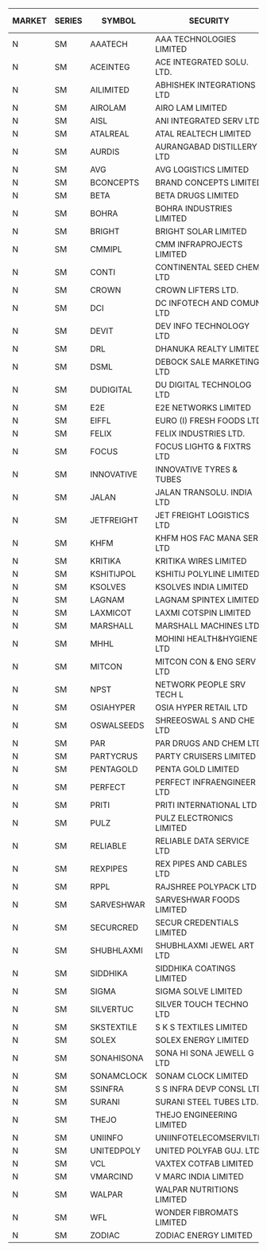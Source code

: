 


| MARKET | SERIES | SYMBOL | SECURITY | PREV CL PR | OPEN PRICE | HIGH PRICE | LOW PRICE | CLOSE PRICE | NET TRDVAL | NET TRDQTY | CORP IND | HI 52 WK | LO 52 WK |
| ----- | ----- | ----- | ----- | ----- | ----- | ----- | ----- | ----- | ----- | ----- | ----- | ----- | ----- |
| N | SM | AAATECH | AAA TECHNOLOGIES LIMITED | 49.00 | 48.00 | 49.50 | 48.00 | 49.50 | 3099000.00 | 63000 |  | 72.45 | 42.00 |
| N | SM | ACEINTEG | ACE INTEGRATED SOLU. LTD. | 19.20 | 20.15 | 20.15 | 20.15 | 20.15 | 60450.00 | 3000 |  | 20.15 | 14.45 |
| N | SM | AILIMITED | ABHISHEK INTEGRATIONS LTD | 30.25 | 31.50 | 31.50 | 31.50 | 31.50 | 283500.00 | 9000 |  | 38.60 | 19.00 |
| N | SM | AIROLAM | AIRO LAM LIMITED | 50.45 | 48.60 | 51.25 | 48.60 | 51.25 | 757950.00 | 15000 |  | 59.00 | 19.25 |
| N | SM | AISL | ANI INTEGRATED SERV LTD. | 42.00 | 38.30 | 38.30 | 38.30 | 38.30 | 45960.00 | 1200 |  | 55.40 | 18.10 |
| N | SM | ATALREAL | ATAL REALTECH LIMITED | 103.00 | 102.00 | 103.90 | 100.50 | 103.75 | 7413600.00 | 72000 |  | 105.25 | 30.95 |
| N | SM | AURDIS | AURANGABAD DISTILLERY LTD | 67.60 | 70.90 | 70.95 | 67.00 | 67.00 | 975700.00 | 14000 |  | 70.95 | 25.80 |
| N | SM | AVG | AVG LOGISTICS LIMITED | 63.00 | 60.10 | 62.10 | 60.10 | 62.10 | 444240.00 | 7200 |  | 83.00 | 40.65 |
| N | SM | BCONCEPTS | BRAND CONCEPTS LIMITED | 35.95 | 35.40 | 35.45 | 35.40 | 35.45 | 318900.00 | 9000 |  | 35.95 | 14.55 |
| N | SM | BETA | BETA DRUGS LIMITED | 388.00 | 400.00 | 423.00 | 383.50 | 404.20 | 5711800.00 | 14400 |  | 423.00 | 75.20 |
| N | SM | BOHRA | BOHRA INDUSTRIES LIMITED | 3.10 | 2.95 | 3.25 | 2.95 | 3.25 | 30900.00 | 10000 |  | 7.25 | .95 |
| N | SM | BRIGHT | BRIGHT SOLAR LIMITED | 5.05 | 5.05 | 5.30 | 4.80 | 5.20 | 1779600.00 | 360000 |  | 15.55 | 4.60 |
| N | SM | CMMIPL | CMM INFRAPROJECTS LIMITED | 17.25 | 18.05 | 18.10 | 18.05 | 18.10 | 868650.00 | 48000 |  | 21.05 | 2.25 |
| N | SM | CONTI | CONTINENTAL SEED CHEM LTD | 6.65 | 6.65 | 6.95 | 6.65 | 6.95 | 136819.65 | 19998 |  | 14.60 | 5.20 |
| N | SM | CROWN | CROWN LIFTERS LTD. | 92.25 | 96.85 | 96.85 | 96.85 | 96.85 | 193700.00 | 2000 |  | 100.00 | 38.00 |
| N | SM | DCI | DC INFOTECH AND COMUN LTD | 66.00 | 66.50 | 66.50 | 66.50 | 66.50 | 1995000.00 | 30000 |  | 67.55 | 40.00 |
| N | SM | DEVIT | DEV INFO TECHNOLOGY LTD | 120.00 | 132.00 | 142.00 | 132.00 | 136.05 | 1667925.00 | 12000 |  | 142.00 | 85.00 |
| N | SM | DRL | DHANUKA REALTY LIMITED | 11.35 | 11.90 | 11.90 | 11.90 | 11.90 | 71400.00 | 6000 |  | 11.90 | 7.50 |
| N | SM | DSML | DEBOCK SALE MARKETING LTD | 31.10 | 32.65 | 32.65 | 32.65 | 32.65 | 1371300.00 | 42000 |  | 32.65 | 5.75 |
| N | SM | DUDIGITAL | DU DIGITAL TECHNOLOG LTD | 117.95 | 129.70 | 129.70 | 129.70 | 129.70 | 1556400.00 | 12000 |  | 129.70 | 106.00 |
| N | SM | E2E | E2E NETWORKS LIMITED | 43.75 | 44.95 | 45.50 | 44.95 | 45.50 | 541900.00 | 12000 | XO | 61.30 | 25.00 |
| N | SM | EIFFL | EURO (I) FRESH FOODS LTD | 84.50 | 84.50 | 84.50 | 84.50 | 84.50 | 270400.00 | 3200 |  | 129.40 | 64.80 |
| N | SM | FELIX | FELIX INDUSTRIES LTD. | 43.05 | 44.90 | 44.90 | 42.00 | 44.45 | 4962800.00 | 112000 |  | 51.25 | 30.00 |
| N | SM | FOCUS | FOCUS LIGHTG & FIXTRS LTD | 55.60 | 58.00 | 58.00 | 55.00 | 56.00 | 855000.00 | 15000 |  | 71.90 | 18.05 |
| N | SM | INNOVATIVE | INNOVATIVE TYRES & TUBES | 11.15 | 11.65 | 11.65 | 10.80 | 10.80 | 170250.00 | 15000 |  | 20.45 | 5.65 |
| N | SM | JALAN | JALAN TRANSOLU. INDIA LTD | 14.75 | 14.75 | 14.75 | 14.05 | 14.50 | 1858500.00 | 132000 |  | 14.90 | 2.75 |
| N | SM | JETFREIGHT | JET FREIGHT LOGISTICS LTD | 39.35 | 41.30 | 41.30 | 41.30 | 41.30 | 330400.00 | 8000 |  | 41.30 | 13.20 |
| N | SM | KHFM | KHFM HOS FAC MANA SER LTD | 45.00 | 46.00 | 49.50 | 46.00 | 48.45 | 2979150.00 | 63000 |  | 49.50 | 25.75 |
| N | SM | KRITIKA | KRITIKA WIRES LIMITED | 34.50 | 33.00 | 34.60 | 33.00 | 34.60 | 956000.00 | 28000 |  | 38.50 | 31.00 |
| N | SM | KSHITIJPOL | KSHITIJ POLYLINE LIMITED | 36.25 | 36.00 | 39.80 | 36.00 | 39.80 | 3215807.20 | 83988 |  | 42.65 | 19.85 |
| N | SM | KSOLVES | KSOLVES INDIA LIMITED | 356.70 | 374.50 | 374.50 | 361.50 | 374.50 | 27713640.00 | 74400 |  | 1718.20 | 192.85 |
| N | SM | LAGNAM | LAGNAM SPINTEX LIMITED | 40.70 | 40.95 | 40.95 | 39.25 | 39.65 | 1085400.00 | 27000 |  | 49.25 | 6.60 |
| N | SM | LAXMICOT | LAXMI COTSPIN LIMITED | 26.50 | 26.25 | 26.25 | 26.25 | 26.25 | 157500.00 | 6000 |  | 36.55 | 7.50 |
| N | SM | MARSHALL | MARSHALL MACHINES LTD | 32.00 | 31.90 | 31.90 | 31.90 | 31.90 | 95700.00 | 3000 |  | 43.15 | 6.70 |
| N | SM | MHHL | MOHINI HEALTH&HYGIENE LTD | 21.60 | 21.60 | 21.95 | 20.30 | 21.95 | 191550.00 | 9000 |  | 39.50 | 15.35 |
| N | SM | MITCON | MITCON CON & ENG SERV LTD | 59.00 | 61.95 | 61.95 | 59.50 | 61.95 | 9499200.00 | 154000 |  | 63.50 | 33.10 |
| N | SM | NPST | NETWORK PEOPLE SRV TECH L | 70.65 | 70.65 | 73.95 | 70.20 | 70.20 | 576000.00 | 8000 |  | 74.50 | 67.00 |
| N | SM | OSIAHYPER | OSIA HYPER RETAIL LTD | 235.00 | 221.50 | 221.50 | 220.00 | 220.85 | 265000.00 | 1200 |  | 257.00 | 117.00 |
| N | SM | OSWALSEEDS | SHREEOSWAL S AND CHE LTD | 32.20 | 30.60 | 30.60 | 30.60 | 30.60 | 3916800.00 | 128000 | XO | 50.45 | 28.00 |
| N | SM | PAR | PAR DRUGS AND CHEM LTD | 112.50 | 117.00 | 123.75 | 117.00 | 123.75 | 7899400.00 | 64000 |  | 139.05 | 47.15 |
| N | SM | PARTYCRUS | PARTY CRUISERS LIMITED | 21.90 | 22.95 | 22.95 | 22.95 | 22.95 | 229500.00 | 10000 |  | 39.90 | 16.50 |
| N | SM | PENTAGOLD | PENTA GOLD LIMITED | 70.00 | 67.00 | 67.00 | 67.00 | 67.00 | 201000.00 | 3000 |  | 115.00 | 15.60 |
| N | SM | PERFECT | PERFECT INFRAENGINEER LTD | 11.55 | 11.00 | 11.00 | 11.00 | 11.00 | 66000.00 | 6000 |  | 12.55 | 8.25 |
| N | SM | PRITI | PRITI INTERNATIONAL LTD | 230.25 | 233.60 | 239.95 | 230.10 | 230.10 | 11616400.00 | 49600 |  | 239.95 | 66.80 |
| N | SM | PULZ | PULZ ELECTRONICS LIMITED | 14.45 | 15.15 | 15.15 | 15.15 | 15.15 | 60600.00 | 4000 |  | 20.90 | 9.75 |
| N | SM | RELIABLE | RELIABLE DATA SERVICE LTD | 30.85 | 32.35 | 32.35 | 32.35 | 32.35 | 77640.00 | 2400 |  | 32.35 | 23.55 |
| N | SM | REXPIPES | REX PIPES AND CABLES LTD | 50.60 | 55.65 | 55.65 | 55.65 | 55.65 | 2003400.00 | 36000 |  | 55.65 | 26.00 |
| N | SM | RPPL | RAJSHREE POLYPACK LTD | 161.75 | 163.95 | 164.00 | 163.10 | 163.10 | 2293750.00 | 14000 |  | 200.00 | 70.50 |
| N | SM | SARVESHWAR | SARVESHWAR FOODS LIMITED | 21.50 | 22.55 | 22.55 | 20.85 | 22.55 | 494160.00 | 22400 |  | 37.85 | 9.60 |
| N | SM | SECURCRED | SECUR CREDENTIALS LIMITED | 33.05 | 33.05 | 34.55 | 33.05 | 34.55 | 100290.00 | 3000 |  | 35.00 | 12.00 |
| N | SM | SHUBHLAXMI | SHUBHLAXMI JEWEL ART LTD | 12.05 | 12.05 | 12.05 | 12.05 | 12.05 | 12050.00 | 1000 |  | 29.40 | 11.20 |
| N | SM | SIDDHIKA | SIDDHIKA COATINGS LIMITED | 68.20 | 68.00 | 71.50 | 66.05 | 66.30 | 1226600.00 | 18000 |  | 81.50 | 45.00 |
| N | SM | SIGMA | SIGMA SOLVE LIMITED | 258.80 | 271.70 | 271.70 | 271.70 | 271.70 | 815100.00 | 3000 |  | 271.70 | 33.80 |
| N | SM | SILVERTUC | SILVER TOUCH TECHNO LTD | 181.50 | 181.00 | 181.00 | 176.50 | 180.00 | 1075450.00 | 6000 |  | 194.80 | 72.00 |
| N | SM | SKSTEXTILE | S K S TEXTILES LIMITED | 21.90 | 20.85 | 20.85 | 20.85 | 20.85 | 3878100.00 | 186000 |  | 30.45 | 19.00 |
| N | SM | SOLEX | SOLEX ENERGY LIMITED | 48.00 | 45.65 | 45.80 | 45.65 | 45.80 | 365800.00 | 8000 |  | 68.45 | 22.40 |
| N | SM | SONAHISONA | SONA HI SONA JEWELL G LTD | 13.50 | 14.00 | 14.75 | 14.00 | 14.75 | 287500.00 | 20000 |  | 14.75 | 9.20 |
| N | SM | SONAMCLOCK | SONAM CLOCK LIMITED | 62.95 | 63.00 | 63.80 | 63.00 | 63.80 | 1140450.00 | 18000 |  | 66.15 | 39.00 |
| N | SM | SSINFRA | S S INFRA DEVP CONSL LTD | 9.30 | 9.00 | 9.00 | 9.00 | 9.00 | 27000.00 | 3000 |  | 10.20 | 5.65 |
| N | SM | SURANI | SURANI STEEL TUBES LTD. | 46.65 | 46.50 | 46.50 | 44.35 | 44.35 | 359400.00 | 8000 |  | 46.65 | 17.35 |
| N | SM | THEJO | THEJO ENGINEERING LIMITED | 2650.00 | 2650.00 | 2700.00 | 2625.00 | 2692.00 | 5952100.00 | 2250 |  | 2999.95 | 980.00 |
| N | SM | UNIINFO | UNIINFOTELECOMSERVILTD | 25.25 | 24.00 | 26.00 | 24.00 | 24.80 | 196900.00 | 8000 |  | 27.45 | 7.85 |
| N | SM | UNITEDPOLY | UNITED POLYFAB GUJ. LTD. | 15.05 | 15.80 | 15.80 | 15.80 | 15.80 | 142200.00 | 9000 |  | 59.75 | 8.20 |
| N | SM | VCL | VAXTEX COTFAB LIMITED | 70.50 | 72.00 | 72.95 | 69.00 | 70.50 | 1902750.00 | 27000 |  | 72.95 | 17.00 |
| N | SM | VMARCIND | V MARC INDIA LIMITED | 34.00 | 33.95 | 33.95 | 33.95 | 33.95 | 101850.00 | 3000 |  | 45.00 | 25.35 |
| N | SM | WALPAR | WALPAR NUTRITIONS LIMITED | 38.55 | 36.65 | 36.65 | 36.65 | 36.65 | 293200.00 | 8000 |  | 51.50 | 31.55 |
| N | SM | WFL | WONDER FIBROMATS LIMITED | 121.00 | 127.05 | 127.05 | 127.05 | 127.05 | 609840.00 | 4800 |  | 128.70 | 42.70 |
| N | SM | ZODIAC | ZODIAC ENERGY LIMITED | 29.20 | 30.60 | 30.60 | 29.15 | 29.95 | 712200.00 | 24000 |  | 30.60 | 11.50 |



